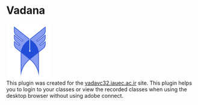 # Vadana
![alt text](https://github.com/mohammad0021/Vadana/blob/main/vadanama.png "Logo Islamic Azad University") <br>
This plugin was created for the [vadavc32.iauec.ac.ir](https://vadavc32.iauec.ac.ir) site. 
This plugin helps you to login to your classes or view the recorded classes when using the desktop browser without using adobe connect.
